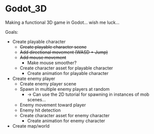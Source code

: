 # Godot_3D
Making a functional 3D game in Godot... wish me luck...

Goals:
- Create playable character
  - ~~Create playable character scene~~
  - ~~Add directional movement (WASD + Jump)~~
  - ~~Add mouse movement~~
    - Make mouse smoother?
  - Create character asset for playable character
    - Create animation for playable character
- Create enemy player
  - Create enemy player scene
  - Spawn in multiple enemy players at random
    - -> Can use the 2D tutorial for spawning in instances of mob scenes...
  - Enemy movement toward player
  - Enemy hit detection
  - Create character asset for enemy character
    - Create animation for enemy character
- Create map/world
